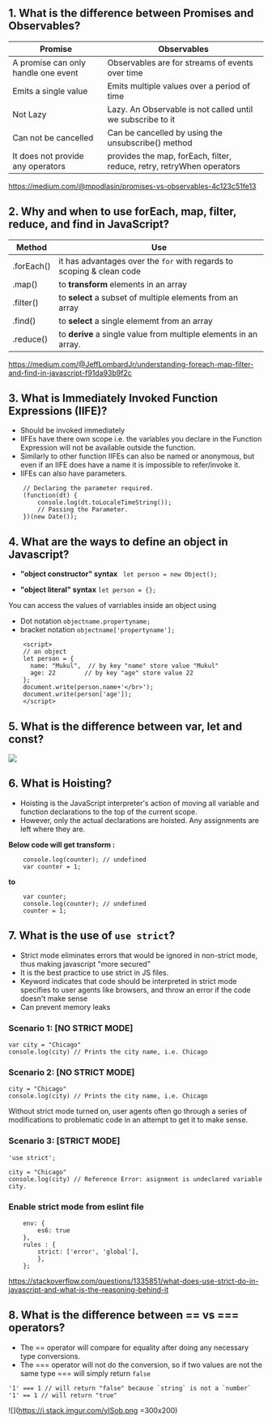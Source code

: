 ## 1. What is the difference between Promises and Observables?
|Promise|Observables|
|-------|-----------|
|A promise can only handle one event|Observables are for streams of events over time|
|Emits a single value | Emits multiple values over a period of time|
|Not Lazy | Lazy. An Observable is not called until we subscribe to it|
|Can not be cancelled | Can be cancelled by using the unsubscribe() method|
|It does not provide any operators | provides the map, forEach, filter, reduce, retry, retryWhen operators|

https://medium.com/@mpodlasin/promises-vs-observables-4c123c51fe13

## 2. Why and when to use forEach, map, filter, reduce, and find in JavaScript?
|Method|Use|
|-------|-----------|
|.forEach()| it has advantages over the `for` with regards to scoping & clean code |
|.map()| to **transform** elements in an array|
|.filter()| to **select** a subset of multiple elements from an array|
|.find()| to **select** a single elememt from an array|
|.reduce()| to **derive** a single value from multiple elements in an array.|

https://medium.com/@JeffLombardJr/understanding-foreach-map-filter-and-find-in-javascript-f91da93b9f2c

## 3. What is Immediately Invoked Function Expressions (IIFE)?
- Should be invoked immediately
- IIFEs have there own scope i.e. the variables you declare in the Function Expression will not be available outside the function.
- Similarly to other function IIFEs can also be named or anonymous, but even if an IIFE does have a name it is impossible to refer/invoke it.
- IIFEs can also have parameters. 
```
    // Declaring the parameter required. 
    (function(dt) { 
        console.log(dt.toLocaleTimeString()); 
        // Passing the Parameter. 
    })(new Date()); 
```

## 4. What are the ways to define an object in Javascript?
- **"object constructor" syntax**
``` let person = new Object();```

- **"object literal" syntax**
```let person = {};```

You can access the values of varriables inside an object using 
- Dot notation ```objectname.propertyname;```
- bracket notation ```objectname['propertyname'];```

```
    <script> 
    // an object 
    let person = {      
      name: "Mukul",  // by key "name" store value "Mukul" 
      age: 22        // by key "age" store value 22 
    };
    document.write(person.name+'</br>');  
    document.write(person['age']); 
    </script>
```
## 5. What is the difference between var, let and const?
![](https://i.stack.imgur.com/GBn5a.jpg)

## 6. What is Hoisting?
- Hoisting is the JavaScript interpreter's action of moving all variable and function declarations to the top of the current scope. 
- However, only the actual declarations are hoisted. Any assignments are left where they are.

**Below code will get transform :**
```
    console.log(counter); // undefined
    var counter = 1;
```
**to** 
```
    var counter;
    console.log(counter); // undefined
    counter = 1;
```

## 7. What is the use of `use strict`?
- Strict mode eliminates errors that would be ignored in non-strict mode, thus making javascript "more secured"
- It is the best practice to use strict in JS files.
- Keyword indicates that code should be interpreted in strict mode specifies to user agents like browsers, and throw an error if the code doesn't make sense
- Can prevent memory leaks 

### Scenario 1: [NO STRICT MODE]

```
var city = "Chicago"
console.log(city) // Prints the city name, i.e. Chicago
```

### Scenario 2: [NO STRICT MODE]

```
city = "Chicago"
console.log(city) // Prints the city name, i.e. Chicago
```
Without strict mode turned on, user agents often go through a series of modifications to problematic code in an attempt to get it to make sense.

### Scenario 3: [STRICT MODE]
```
'use strict';

city = "Chicago"
console.log(city) // Reference Error: asignment is undeclared variable city.
```

### Enable strict mode from eslint file
``` module.exports = {
    env: {
        es6: true
    },
    rules : {
        strict: ['error', 'global'],
        },
    };
```
https://stackoverflow.com/questions/1335851/what-does-use-strict-do-in-javascript-and-what-is-the-reasoning-behind-it

## 8. What is the difference between == vs === operators?
- The == operator will compare for equality after doing any necessary type conversions. 
- The === operator will not do the conversion, so if two values are not the same type === will simply return `false`

```
'1' === 1 // will return "false" because `string` is not a `number`
'1' == 1 // will return "true"
```
![](https://i.stack.imgur.com/yISob.png =300x200)
